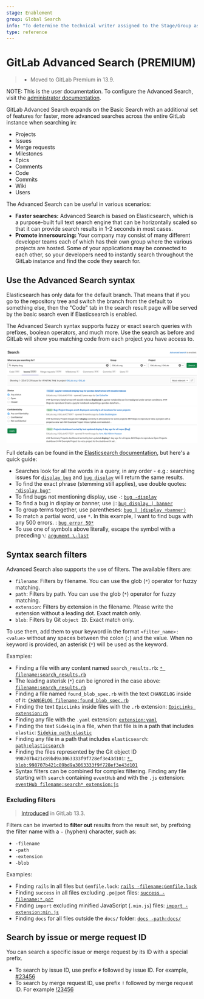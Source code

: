 ```yaml
---
stage: Enablement
group: Global Search
info: "To determine the technical writer assigned to the Stage/Group associated with this page, see https://about.gitlab.com/handbook/engineering/ux/technical-writing/#assignments"
type: reference
---
```


# GitLab Advanced Search **(PREMIUM)**

> - Moved to GitLab Premium in 13.9.

NOTE:
This is the user documentation. To configure the Advanced Search,
visit the [administrator documentation](../../integration/elasticsearch.md).

GitLab Advanced Search expands on the Basic Search with an additional set of
features for faster, more advanced searches across the entire GitLab instance
when searching in:

- Projects
- Issues
- Merge requests
- Milestones
- Epics
- Comments
- Code
- Commits
- Wiki
- Users

The Advanced Search can be useful in various scenarios:

- **Faster searches:**
  Advanced Search is based on Elasticsearch, which is a purpose-built full
  text search engine that can be horizontally scaled so that it can provide
  search results in 1-2 seconds in most cases.
- **Promote innersourcing:**
  Your company may consist of many different developer teams each of which has
  their own group where the various projects are hosted. Some of your applications
  may be connected to each other, so your developers need to instantly search
  throughout the GitLab instance and find the code they search for.

## Use the Advanced Search syntax

Elasticsearch has only data for the default branch. That means that if you go
to the repository tree and switch the branch from the default to something else,
then the "Code" tab in the search result page will be served by the basic
search even if Elasticsearch is enabled.

The Advanced Search syntax supports fuzzy or exact search queries with prefixes,
boolean operators, and much more. Use the search as before and GitLab will show
you matching code from each project you have access to.

![Advanced Search](img/advanced_search_v13.10.png)

Full details can be found in the [Elasticsearch documentation](https://www.elastic.co/guide/en/elasticsearch/reference/5.3/query-dsl-simple-query-string-query.html#_simple_query_string_syntax), but
here's a quick guide:

- Searches look for all the words in a query, in any order - e.g.: searching
  issues for [`display bug`](https://gitlab.com/search?utf8=%E2%9C%93&snippets=&scope=issues&repository_ref=&search=display+bug&group_id=9970&project_id=278964) and [`bug display`](https://gitlab.com/search?utf8=%E2%9C%93&snippets=&scope=issues&repository_ref=&search=bug+Display&group_id=9970&project_id=278964) will return the same results.
- To find the exact phrase (stemming still applies), use double quotes: [`"display bug"`](https://gitlab.com/search?utf8=%E2%9C%93&snippets=&scope=issues&repository_ref=&search=%22display+bug%22&group_id=9970&project_id=278964)
- To find bugs not mentioning display, use `-`: [`bug -display`](https://gitlab.com/search?utf8=%E2%9C%93&snippets=&scope=issues&repository_ref=&search=bug+-display&group_id=9970&project_id=278964)
- To find a bug in display or banner, use `|`: [`bug display | banner`](https://gitlab.com/search?utf8=%E2%9C%93&snippets=&scope=issues&repository_ref=&search=bug+display+%7C+banner&group_id=9970&project_id=278964)
- To group terms together, use parentheses: [`bug | (display +banner)`](https://gitlab.com/search?utf8=%E2%9C%93&snippets=&scope=issues&repository_ref=&search=bug+%7C+%28display+%2Bbanner%29&group_id=9970&project_id=278964)
- To match a partial word, use `*`. In this example, I want to find bugs with any 500 errors. : [`bug error 50*`](https://gitlab.com/search?utf8=%E2%9C%93&snippets=&scope=issues&repository_ref=&search=bug+error+50*&group_id=9970&project_id=278964)
- To use one of symbols above literally, escape the symbol with a preceding `\`: [`argument \-last`](https://gitlab.com/search?utf8=%E2%9C%93&snippets=&scope=blobs&repository_ref=&search=argument+%5C-last&group_id=9970&project_id=278964)

## Syntax search filters

Advanced Search also supports the use of filters. The available filters are:

- `filename`: Filters by filename. You can use the glob (`*`) operator for fuzzy matching.
- `path`: Filters by path. You can use the glob (`*`) operator for fuzzy matching.
- `extension`: Filters by extension in the filename. Please write the extension without a leading dot. Exact match only.
- `blob`: Filters by Git `object ID`. Exact match only.

To use them, add them to your keyword in the format `<filter_name>:<value>` without
any spaces between the colon (`:`) and the value. When no keyword is provided, an asterisk (`*`) will be used as the keyword.

Examples:

- Finding a file with any content named `search_results.rb`: [`* filename:search_results.rb`](https://gitlab.com/search?utf8=%E2%9C%93&snippets=&scope=blobs&repository_ref=&search=*+filename%3Asearch_results.rb&group_id=9970&project_id=278964)
- The leading asterisk (`*`) can be ignored in the case above: [`filename:search_results.rb`](https://gitlab.com/search?group_id=9970&project_id=278964&scope=blobs&search=filename%3Asearch_results.rb)
- Finding a file named `found_blob_spec.rb` with the text `CHANGELOG` inside of it: [`CHANGELOG filename:found_blob_spec.rb`](https://gitlab.com/search?utf8=%E2%9C%93&snippets=&scope=blobs&repository_ref=&search=CHANGELOG+filename%3Afound_blob_spec.rb&group_id=9970&project_id=278964)
- Finding the text `EpicLinks` inside files with the `.rb` extension: [`EpicLinks extension:rb`](https://gitlab.com/search?utf8=%E2%9C%93&snippets=&scope=blobs&repository_ref=&search=EpicLinks+extension%3Arb&group_id=9970&project_id=278964)
- Finding any file with the `.yaml` extension: [`extension:yaml`](https://gitlab.com/search?utf8=%E2%9C%93&snippets=&scope=blobs&repository_ref=&search=extension%3Ayaml&group_id=9970&project_id=278964)
- Finding the text `Sidekiq` in a file, when that file is in a path that includes `elastic`: [`Sidekiq path:elastic`](https://gitlab.com/search?utf8=%E2%9C%93&snippets=&scope=blobs&repository_ref=&search=Sidekiq+path%3Aelastic&group_id=9970&project_id=278964)
- Finding any file in a path that includes `elasticsearch`: [`path:elasticsearch`](https://gitlab.com/search?utf8=%E2%9C%93&snippets=&scope=blobs&repository_ref=&search=path%3Aelasticsearch&group_id=9970&project_id=278964)
- Finding the files represented by the Git object ID `998707b421c89bd9a3063333f9f728ef3e43d101`: [`* blob:998707b421c89bd9a3063333f9f728ef3e43d101`](https://gitlab.com/search?utf8=%E2%9C%93&snippets=false&scope=blobs&repository_ref=&search=*+blob%3A998707b421c89bd9a3063333f9f728ef3e43d101&group_id=9970)
- Syntax filters can be combined for complex filtering. Finding any file starting with `search` containing `eventHub` and with the `.js` extension: [`eventHub filename:search* extension:js`](https://gitlab.com/search?utf8=%E2%9C%93&snippets=&scope=blobs&repository_ref=&search=eventHub+filename%3Asearch*+extension%3Ajs&group_id=9970&project_id=278964)

### Excluding filters

> [Introduced](https://gitlab.com/gitlab-org/gitlab/-/issues/31684) in GitLab 13.3.

Filters can be inverted to **filter out** results from the result set, by prefixing the filter name with a `-` (hyphen) character, such as:

- `-filename`
- `-path`
- `-extension`
- `-blob`

Examples:

- Finding `rails` in all files but `Gemfile.lock`: [`rails -filename:Gemfile.lock`](https://gitlab.com/search?utf8=%E2%9C%93&snippets=&scope=blobs&repository_ref=&search=rails+-filename%3AGemfile.lock&group_id=9970&project_id=278964)
- Finding `success` in all files excluding `.po|pot` files: [`success -filename:*.po*`](https://gitlab.com/search?utf8=%E2%9C%93&snippets=&scope=blobs&repository_ref=&search=success+-filename%3A*.po*&group_id=9970&project_id=278964)
- Finding `import` excluding minified JavaScript (`.min.js`) files: [`import -extension:min.js`](https://gitlab.com/search?utf8=%E2%9C%93&snippets=&scope=blobs&repository_ref=&search=import+-extension%3Amin.js&group_id=9970&project_id=278964)
- Finding `docs` for all files outside the `docs/` folder: [`docs -path:docs/`](https://gitlab.com/search?utf8=%E2%9C%93&snippets=&scope=blobs&repository_ref=&search=docs+-path%3Adocs%2F&group_id=9970&project_id=278964)

## Search by issue or merge request ID

You can search a specific issue or merge request by its ID with a special prefix.

- To search by issue ID, use prefix `#` followed by issue ID. For example, [#23456](https://gitlab.com/search?utf8=%E2%9C%93&snippets=&scope=issues&repository_ref=&search=%2323456&group_id=9970&project_id=278964)
- To search by merge request ID, use prefix `!` followed by merge request ID. For example [!23456](https://gitlab.com/search?utf8=%E2%9C%93&snippets=&scope=merge_requests&repository_ref=&search=%2123456&group_id=9970&project_id=278964)
